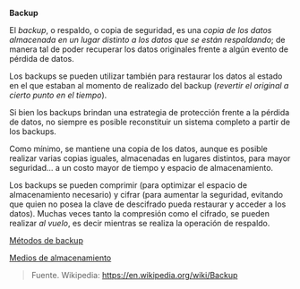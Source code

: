 **Backup**

El *backup*, o respaldo, o copia de seguridad, es una *copia de los datos almacenada en un lugar distinto a los datos que se están respaldando*; de manera tal de poder recuperar los datos originales frente a algún evento de pérdida de datos.

Los backups se pueden utilizar también para restaurar los datos al estado en el que estaban al momento de realizado del backup (*revertir el original a cierto punto en el tiempo*).

Si bien los backups brindan una estrategia de protección frente a la pérdida de datos, no siempre es posible reconstituir un sistema completo a partir de los backups.

Como mínimo, se mantiene una copia de los datos, aunque es posible realizar varias copias iguales, almacenadas en lugares distintos, para mayor seguridad... a un costo mayor de tiempo y espacio de almacenamiento.

Los backups se pueden comprimir (para optimizar el espacio de almacenamiento necesario) y cifrar (para aumentar la seguridad, evitando que quien no posea la clave de descifrado pueda restaurar y acceder a los datos). Muchas veces tanto la compresión como el cifrado, se pueden realizar *al vuelo*, es decir mientras se realiza la operación de respaldo.

[Métodos de backup](BACKUP-Methods.md)

[Medios de almacenamiento](BACKUP-StorageMedia.md)

> Fuente. Wikipedia: https://en.wikipedia.org/wiki/Backup